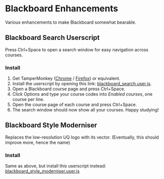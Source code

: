 # Blackboard Enhancements
Various enhancements to make Blackboard somewhat bearable.

## Blackboard Search Userscript
Press Ctrl+Space to open a search window for easy navigation across courses.

### Install
1. Get TamperMonkey 
([Chrome](https://chrome.google.com/webstore/detail/tampermonkey/dhdgffkkebhmkfjojejmpbldmpobfkfo) 
/ [Firefox](https://addons.mozilla.org/en-US/firefox/addon/tampermonkey/)) or equivalent.
2. Install the userscript by opening this link: [blackboard_search.user.js](https://github.com/KentonLam/Blackboard-Enhancements/raw/master/dist/blackboard_search.user.js).
3. Open a Blackboard course page and press Ctrl+Space.
4. Click Options and type your course codes into _Enabled courses_, one course per line.
5. Open the course page of each course and press Ctrl+Space.
6. The search window should now show all your courses. Happy studying!

## Blackboard Style Moderniser
Replaces the low-resolution UQ logo with its vector. 
(Eventually, this should improve more, hence the name)

### Install
Same as above, but install this userscript instead: 
[blackboard_style_moderniser.user.js](https://github.com/KentonLam/Blackboard-Enhancements/raw/master/src/blackboard_style_moderniser.user.js)